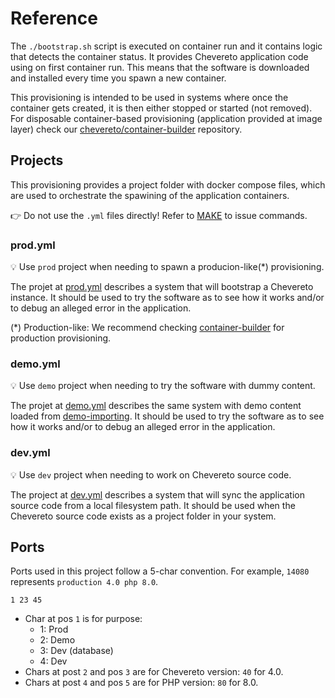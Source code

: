 # Reference

The `./bootstrap.sh` script is executed on container run and it contains logic that detects the container status. It provides Chevereto application code using on first container run. This means that the software is downloaded and installed every time you spawn a new container.

This provisioning is intended to be used in systems where once the container gets created, it is then either stopped or started (not removed). For disposable container-based provisioning (application provided at image layer) check our [chevereto/container-builder](https://github.com/chevereto/container-builder) repository.

## Projects

This provisioning provides a project folder with docker compose files, which are used to orchestrate the spawining of the application containers.

👉 Do not use the `.yml` files directly! Refer to [MAKE](MAKE.md) to issue commands.

### prod.yml

💡 Use `prod` project when needing to spawn a producion-like(*) provisioning.

The projet at [prod.yml](../projects/prod.yml) describes a system that will bootstrap a Chevereto instance. It should be used to try the software as to see how it works and/or to debug an alleged error in the application.

(*) Production-like: We recommend checking [container-builder](https://github.com/chevereto/container-builder) for production provisioning.

### demo.yml

💡 Use `demo` project when needing to try the software with dummy content.

The projet at [demo.yml](../projects/demo.yml) describes the same system  with demo content loaded from [demo-importing](https://github.com/chevereto/demo-importing). It should be used to try the software as to see how it works and/or to debug an alleged error in the application.

### dev.yml

💡 Use `dev` project when needing to work on Chevereto source code.

The project at [dev.yml](../projects/dev.yml) describes a system that will sync the application source code from a local filesystem path. It should be used when the Chevereto source code exists as a project folder in your system.

## Ports

Ports used in this project follow a 5-char convention. For example, `14080` represents `production 4.0 php 8.0`.

`1 23 45`

* Char at pos `1` is for purpose:
  * 1: Prod
  * 2: Demo
  * 3: Dev (database)
  * 4: Dev
* Chars at post `2` and pos `3` are for Chevereto version: `40` for 4.0.
* Chars at post `4` and pos `5` are for PHP version: `80` for 8.0.
